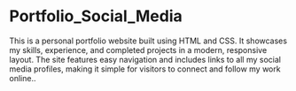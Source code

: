 # Portfolio_Social_Media
This is a personal portfolio website built using HTML and CSS. It showcases my skills, experience, and completed projects in a modern, responsive layout. The site features easy navigation and includes links to all my social media profiles, making it simple for visitors to connect and follow my work online..
